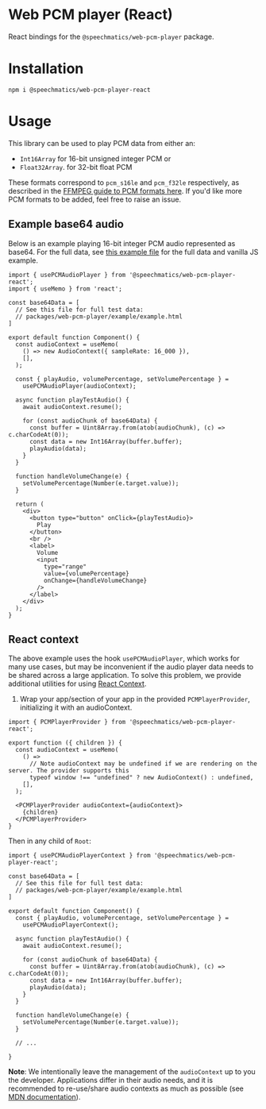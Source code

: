 # Web PCM player (React)

React bindings for the `@speechmatics/web-pcm-player` package.

# Installation

```
npm i @speechmatics/web-pcm-player-react
```

# Usage

This library can be used to play PCM data from either an:
  - `Int16Array` for 16-bit unsigned integer PCM or
  - `Float32Array`. for 32-bit float PCM

These formats correspond to `pcm_s16le` and `pcm_f32le` respectively, as described in the [FFMPEG guide to PCM formats here](https://trac.ffmpeg.org/wiki/audio%20types#SampleFormats). If you'd like more PCM formats to be added, feel free to raise an issue.

## Example base64 audio

Below is an example playing 16-bit integer PCM audio represented as base64. For the full data, see [this example file](../web-pcm-player/example/example.html) for the full data and vanilla JS example.

```TSX
import { usePCMAudioPlayer } from '@speechmatics/web-pcm-player-react';
import { useMemo } from 'react';

const base64Data = [
  // See this file for full test data:
  // packages/web-pcm-player/example/example.html
]

export default function Component() {
  const audioContext = useMemo(
    () => new AudioContext({ sampleRate: 16_000 }),
    [],
  );

  const { playAudio, volumePercentage, setVolumePercentage } =
    usePCMAudioPlayer(audioContext);

  async function playTestAudio() {
    await audioContext.resume();

    for (const audioChunk of base64Data) {
      const buffer = Uint8Array.from(atob(audioChunk), (c) => c.charCodeAt(0));
      const data = new Int16Array(buffer.buffer);
      playAudio(data);
    }
  }

  function handleVolumeChange(e) {
    setVolumePercentage(Number(e.target.value));
  }

  return (
    <div>
      <button type="button" onClick={playTestAudio}>
        Play
      </button>
      <br />
      <label>
        Volume
        <input
          type="range"
          value={volumePercentage}
          onChange={handleVolumeChange}
        />
      </label>
    </div>
  );
}

```


## React context

The above example uses the hook `usePCMAudioPlayer`, which works for many use cases, but may be inconvenient if the audio player data needs to be shared across a large application. To solve this problem, we provide additional utilities for using [React Context](https://react.dev/learn/passing-data-deeply-with-context).

1. Wrap your app/section of your app in the provided `PCMPlayerProvider`, initializing it with an audioContext.

```TSX
import { PCMPlayerProvider } from '@speechmatics/web-pcm-player-react';

export function ({ children }) {
  const audioContext = useMemo(
    () =>
      // Note audioContext may be undefined if we are rendering on the server. The provider supports this
      typeof window !== "undefined" ? new AudioContext() : undefined,
    [],
  );

  <PCMPlayerProvider audioContext={audioContext}>
    {children}
  </PCMPlayerProvider>
}
```

Then in any child of `Root`:

```TSX
import { usePCMAudioPlayerContext } from '@speechmatics/web-pcm-player-react';

const base64Data = [
  // See this file for full test data:
  // packages/web-pcm-player/example/example.html
]

export default function Component() {
  const { playAudio, volumePercentage, setVolumePercentage } =
    usePCMAudioPlayerContext();

  async function playTestAudio() {
    await audioContext.resume();

    for (const audioChunk of base64Data) {
      const buffer = Uint8Array.from(atob(audioChunk), (c) => c.charCodeAt(0));
      const data = new Int16Array(buffer.buffer);
      playAudio(data);
    }
  }

  function handleVolumeChange(e) {
    setVolumePercentage(Number(e.target.value));
  }

  // ...
 
}

```

**Note**: We intentionally leave the management of the `audioContext` up to you the developer. Applications differ in their audio needs, and it is recommended to re-use/share audio contexts as much as possible (see [MDN documentation](https://developer.mozilla.org/en-US/docs/Web/API/AudioContext)).